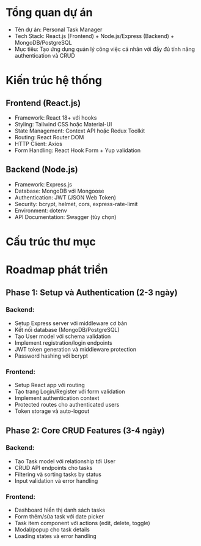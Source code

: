 
# Tổng quan dự án
- Tên dự án: Personal Task Manager
- Tech Stack: React.js (Frontend) + Node.js/Express (Backend) + MongoDB/PostgreSQL
- Mục tiêu: Tạo ứng dụng quản lý công việc cá nhân với đầy đủ tính năng authentication và CRUD

# Kiến trúc hệ thống
## Frontend (React.js)
  - Framework:          React 18+ với hooks 
  - Styling:            Tailwind CSS hoặc Material-UI
  - State Management:   Context API hoặc Redux Toolkit
  - Routing:            React Router DOM
  - HTTP Client:        Axios
  - Form Handling:      React Hook Form + Yup validation

## Backend (Node.js)
  - Framework:          Express.js
  - Database:           MongoDB với Mongoose
  - Authentication:     JWT (JSON Web Token)
  - Security:           bcrypt, helmet, cors, express-rate-limit
  - Environment:        dotenv
  - API Documentation:  Swagger (tùy chọn)

# Cấu trúc thư mục

# Roadmap phát triển

## Phase 1: Setup và Authentication (2-3 ngày)
### Backend:
 - Setup Express server với middleware cơ bản
 - Kết nối database (MongoDB/PostgreSQL)
 - Tạo User model với schema validation
 - Implement registration/login endpoints
 - JWT token generation và middleware protection
 - Password hashing với bcrypt
### Frontend:
 - Setup React app với routing
 - Tạo trang Login/Register với form validation
 - Implement authentication context
 - Protected routes cho authenticated users
 - Token storage và auto-logout

## Phase 2: Core CRUD Features (3-4 ngày)
### Backend:
 - Tạo Task model với relationship tới User
 - CRUD API endpoints cho tasks
 - Filtering và sorting tasks by status
 - Input validation và error handling

### Frontend:
 - Dashboard hiển thị danh sách tasks
 - Form thêm/sửa task với date picker
 - Task item component với actions (edit, delete, toggle)
 - Modal/popup cho task details
 - Loading states và error handling